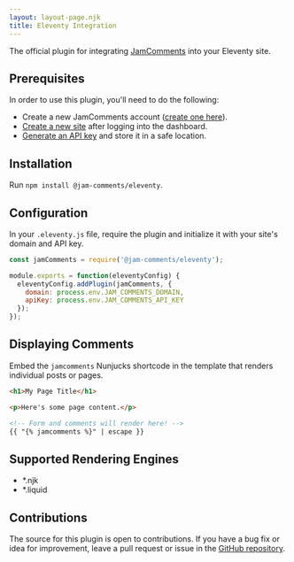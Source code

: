 ```yaml
---
layout: layout-page.njk
title: Eleventy Integration
---
```


The official plugin for integrating [JamComments](https://jamcomments.com) into your Eleventy site.

## Prerequisites

In order to use this plugin, you'll need to do the following:

* Create a new JamComments account ([create one here](https://go.jamcomments.com/register)).
* [Create a new site](https://go.jamcomments.com/sites) after logging into the dashboard.
* [Generate an API key](https://go.jamcomments.com/settings) and store it in a safe location.

## Installation

Run `npm install @jam-comments/eleventy`.

## Configuration

In your `.eleventy.js` file, require the plugin and initialize it with your site's domain and API key.

```js
const jamComments = require('@jam-comments/eleventy');

module.exports = function(eleventyConfig) {
  eleventyConfig.addPlugin(jamComments, {
    domain: process.env.JAM_COMMENTS_DOMAIN,
    apiKey: process.env.JAM_COMMENTS_API_KEY
  });
});
```

## Displaying Comments

Embed the `jamcomments` Nunjucks shortcode in the template that renders individual posts or pages.

```html
<h1>My Page Title</h1>

<p>Here's some page content.</p>

<!-- Form and comments will render here! -->
{{ "{% jamcomments %}" | escape }}
```

## Supported Rendering Engines

- \*.njk
- \*.liquid

## Contributions

The source for this plugin is open to contributions. If you have a bug fix or idea for improvement, leave a pull request or issue in the [GitHub repository](https://github.com/alexmacarthur/jam-comments-javascript/tree/master/packages/eleventy).

